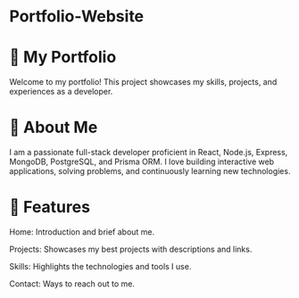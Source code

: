 # Portfolio-Website
# 🚀 My Portfolio
Welcome to my portfolio! This project showcases my skills, projects, and experiences as a developer.

# 📝 About Me
I am a passionate full-stack developer proficient in React, Node.js, Express, MongoDB, PostgreSQL, and Prisma ORM. I love building interactive web applications, solving problems, and continuously learning new technologies.

# 📌 Features
Home: Introduction and brief about me.

Projects: Showcases my best projects with descriptions and links.

Skills: Highlights the technologies and tools I use.

Contact: Ways to reach out to me.

